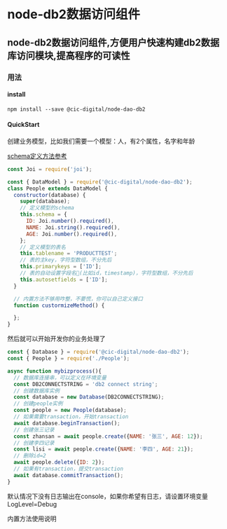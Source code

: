 # node-db2数据访问组件

##  node-db2数据访问组件,方便用户快速构建db2数据库访问模块,提高程序的可读性

### 用法

####  install
```
npm install --save @cic-digital/node-dao-db2
```
####  QuickStart
创建业务模型，比如我们需要一个模型：人，有2个属性，名字和年龄

[schema定义方法参考](https://github.com/hapijs/joi)
``` javascript
const Joi = require('joi');

const { DataModel } = require('@cic-digital/node-dao-db2');
class People extends DataModel {
  constructor(database) {
    super(database);
    // 定义模型的schema
    this.schema = {
      ID: Joi.number().required(),
      NAME: Joi.string().required(),
      AGE: Joi.number().required(),
    };
    // 定义模型的表名
    this.tablename = 'PRODUCTTEST';
    // 表的主key，字符型数组，不分先后
    this.primarykeys = ['ID'];
    // 表的自动设置字段名(比如id，timestamp)，字符型数组，不分先后
    this.autosetfields = ['ID'];
  }

  // 内置方法不够用咋整，不要慌，你可以自己定义接口
  function custormizeMethod() {

  };
}
```

然后就可以开始开发你的业务处理了
``` javascript
const { Database } = require('@cic-digital/node-dao-db2');
const { People } = require('./People');

async function mybizprocess(){
  // 数据库连接串，可以定义在环境变量
  const DB2CONNECTSTRING = 'db2 connect string';
  // 创建数据库实例
  const database = new Database(DB2CONNECTSTRING);
  // 创建people实例
  const people = new People(database);
  // 如果需要transaction，开始transaction
  await database.beginTransaction();
  // 创建张三记录
  const zhansan = await people.create({NAME: '张三', AGE: 12});
  // 创建李四记录
  const lisi = await people.create({NAME: '李四', AGE: 21});
  // 删除id=2
  await people.delete({ID: 2});
  // 如果有transaction，提交transaction
  await database.commitTransaction();
}
```
默认情况下没有日志输出在console，如果你希望有日志，请设置环境变量LogLevel=Debug

内置方法使用说明